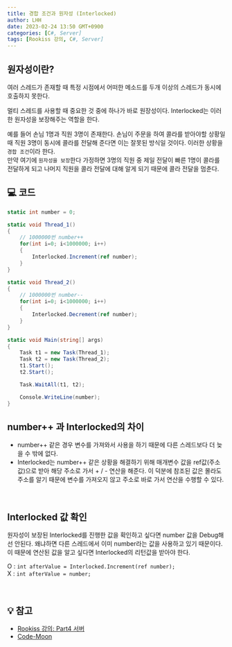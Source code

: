 ```yaml
---
title: 경합 조건과 원자성 (Interlocked)
author: LHH
date: 2023-02-24 13:50 GMT+0900
categories: [C#, Server]
tags: [Rookiss 강의, C#, Server]
---
```


## 원자성이란?
여러 스레드가 존재할 때 특정 시점에서 어떠한 메소드를 두개 이상의 스레드가 동시에 호출하지 못한다. <br>

멀티 스레드를 사용할 때 중요한 것 중에 하나가 바로 원장성이다. Interlocked는 이러한 원자성을 보장해주는 역할을 한다.

예를 들어 손님 1명과 직원 3명이 존재한다. 손님이 주문을 하여 콜라를 받아야할 상황일 때 직원 3명이 동시에 콜라를 전달해 준다면 이는 잘못된 방식일 것이다. 이러한 상황을 `경합 조건`이라 한다. <br>
만약 여기에 `원자성을 보장`한다 가정하면 3명의 직원 중 제일 전달이 빠른 1명이 콜라를 전달하게 되고 나머지 직원을 콜라 전달에 대해 알게 되기 때문에 콜라 전달을 멈춘다.

## 💻 코드
```cs
static int number = 0;

static void Thread_1()
{
    // 1000000번 number++
    for(int i=0; i<1000000; i++)
    {
        Interlocked.Increment(ref number);
    }
}

static void Thread_2()
{
    // 1000000번 number--
    for(int i=0; i<1000000; i++)
    {
        Interlocked.Decrement(ref number);
    }
}

static void Main(string[] args)
{
    Task t1 = new Task(Thread_1);
    Task t2 = new Task(Thread_2);
    t1.Start();
    t2.Start();

    Task.WaitAll(t1, t2);

    Console.WriteLine(number);
}
```

## number++ 과 Interlocked의 차이
- number++ 같은 경우 변수를 가져와서 사용을 하기 때문에 다른 스레드보다 더 늦을 수 밖에 없다.
- Interlocked는 number++ 같은 상황을 해결하기 위해 매개변수 값을 ref값(주소값)으로 받아 해당 주소로 가서 + / - 연산을 해준다. 이 덕분에 참조된 값은 몰라도 주소를 알기 때문에 변수를 가져오지 않고 주소로 바로 가서 연산을 수행할 수 있다. 
<br>

## Interlocked 값 확인
원자성이 보장된 Interlocked를 진행한 값을 확인하고 싶다면 number 값을 Debug해선 안된다. 왜냐하면 다른 스레드에서 이미 number라는 값을 사용하고 있기 때문이다. 이 때문에 연산된 값을 알고 싶다면 Interlocked의 리턴값을 받아야 한다. <br>

O : `int afterValue = Interlocked.Increment(ref number);` <br>
X : `int afterValue = number;`

<br>

## 💡 참고
- [Rookiss 강의: Part4 서버](https://www.inflearn.com/course/%EC%9C%A0%EB%8B%88%ED%8B%B0-mmorpg-%EA%B0%9C%EB%B0%9C-part4)
- [Code-Moon](https://donxu.tistory.com/entry/%ED%95%A8%EC%88%98%EC%9D%98-%EC%9B%90%EC%9E%90%EC%84%B1atomicity-%EB%B3%B4%EC%9E%A5)